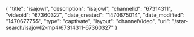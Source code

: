 {
    "title": "isajowl",
    "description": "isajowl",
    "channelid": "67314311",
    "videoid": "67360327",
    "date_created": "1470675014",
    "date_modified": "1470677755",
    "type": "captivate",
    "layout": "channelVideo",
    "url": "\/star-search\/isajowl2-mp4\/67314311-67360327"
}